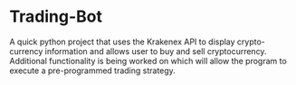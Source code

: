 # Trading-Bot
A quick python project that uses the Krakenex API to display crypto-currency information and allows user to buy and sell cryptocurrency. Additional functionality is being worked on which will allow the program to execute a pre-programmed trading strategy.
